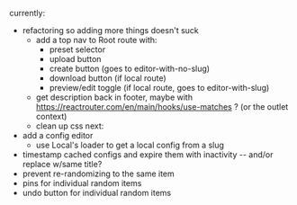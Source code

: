 currently:
- refactoring so adding more things doesn't suck
  - add a top nav to Root route with:
    - preset selector
    - upload button
    - create button (goes to editor-with-no-slug)
    - download button (if local route)
    - preview/edit toggle (if local route, goes to editor-with-slug)
  - get description back in footer, maybe with https://reactrouter.com/en/main/hooks/use-matches ? (or the outlet context)
  - clean up css
next:
- add a config editor
  - use Local's loader to get a local config from a slug
- timestamp cached configs and expire them with inactivity -- and/or replace w/same title?
- prevent re-randomizing to the same item
- pins for individual random items
- undo button for individual random items
